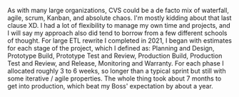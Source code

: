 As with many large organizations, CVS could be a de facto mix of waterfall, agile, scrum, Kanban, and absolute chaos. I'm mostly kidding about that last clause XD. I had a lot of flexibility to manage my own time and projects, and I will say my approach also did tend to borrow from a few different schools of thought. For large ETL rewrite I completed in 2021, I began with estimates for each stage of the project, which I defined as: Planning and Design, Prototype Build, Prototype Test and Review, Production Build, Production Test and Review, and Release, Monitoring and Warranty. For each phase I allocated roughly 3 to 6 weeks, so longer than a typical sprint but still with some iterative / agile properties. The whole thing took about 7 months to get into production, which beat my Boss' expectation by about a year.
